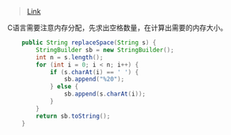 > [Link](https://leetcode-cn.com/problems/ti-huan-kong-ge-lcof/)

C语言需要注意内存分配，先求出空格数量，在计算出需要的内存大小。

```java
    public String replaceSpace(String s) {
        StringBuilder sb = new StringBuilder();
        int n = s.length();
        for (int i = 0; i < n; i++) {
            if (s.charAt(i) == ' ') {
                sb.append("%20");
            } else {
                sb.append(s.charAt(i));
            }
        }
        return sb.toString();
    }
```
